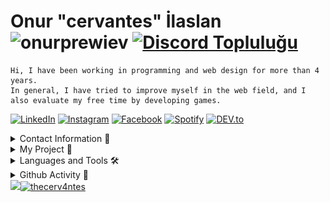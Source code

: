 # Onur "cervantes" İlaslan ![onurprewiev](https://komarev.com/ghpvc/?username=cervanteshub) <a href="https://discord.gg/zHG4m4V9vJ"><img src="https://img.shields.io/discord/754034797864812634.svg?style=flat&label=Join%20Community&color=7289DA" alt="Discord Topluluğu"/></a>

```
Hi, I have been working in programming and web design for more than 4 years. 
In general, I have tried to improve myself in the web field, and I also evaluate my free time by developing games.
```

<a href="https://www.linkedin.com/in/onurilaslan" target="_blank"><img src="https://img.shields.io/badge/LinkedIn-%230077B5.svg?&style=flat-square&logo=linkedin&logoColor=white" alt="LinkedIn"></a>
<a href="https://www.instagram.com/onurilaslans" target="_blank"><img src="https://img.shields.io/badge/Instagram-%23E4405F.svg?&style=flat-square&logo=instagram&logoColor=white" alt="Instagram"></a>
<a href="https://www.facebook.com/#" target="_blank"><img src="https://img.shields.io/badge/Facebook-%231877F2.svg?&style=flat-square&logo=facebook&logoColor=white" alt="Facebook"></a>
<a href="https://open.spotify.com/user/xfa59ymgzf28oajzw3bzpys1k" target="_blank"><img src="https://img.shields.io/badge/Spotify-%231ED760.svg?&style=flat-square&logo=spotify&logoColor=white" alt="Spotify"></a>
<a href="https://dev.to/onurilaslan" target="_blank"><img src="https://img.shields.io/badge/DEV-%230A0A0A.svg?&style=flat-square&logo=DEV.to&logoColor=white" alt="DEV.to"></a>



<details>
<summary> Contact Information 📧</summary>
E-mail adress : onurilaslann@gmail.com <br>
Website : www.onurilaslan.rf.gd <br>
Discord : cervantes#3890
  </details>

<details>
<summary>My Project 🦴
  </summary>
Los Santos Police Pursuits SA-MP Sever<br>
www.lspp.rf.gd<br>
Westham Development (Founder)<br>
Fenix Development (Co-Founder)<br>
xc-two Development (Co-Founder)<br>
Valeinsiva Bot (Developer)
</details>

<details>
<summary>
Languages and Tools 🛠
</summary>
  <br/>
<code><img height="20" src="https://raw.githubusercontent.com/github/explore/80688e429a7d4ef2fca1e82350fe8e3517d3494d/topics/html/html.png"></code>
<code><img height="20" src="https://raw.githubusercontent.com/github/explore/80688e429a7d4ef2fca1e82350fe8e3517d3494d/topics/css/css.png"></code>
<code><img height="20" src="https://raw.githubusercontent.com/github/explore/80688e429a7d4ef2fca1e82350fe8e3517d3494d/topics/javascript/javascript.png"></code>
<code><img height="20" src="https://raw.githubusercontent.com/github/explore/80688e429a7d4ef2fca1e82350fe8e3517d3494d/topics/android/android.png"></code>
<code><img height="20" src="https://raw.githubusercontent.com/github/explore/80688e429a7d4ef2fca1e82350fe8e3517d3494d/topics/react/react.png"></code> 
<code><img height="20" src="https://raw.githubusercontent.com/github/explore/80688e429a7d4ef2fca1e82350fe8e3517d3494d/topics/nodejs/nodejs.png"></code>
<code><img height="20" src="https://raw.githubusercontent.com/github/explore/80688e429a7d4ef2fca1e82350fe8e3517d3494d/topics/git/git.png"></code>
<code><img height="20" src="https://upload.wikimedia.org/wikipedia/commons/thumb/a/ae/Github-desktop-logo-symbol.svg/1024px-Github-desktop-logo-symbol.svg.png"></code>
<code><img height="20" src="https://raw.githubusercontent.com/github/explore/80688e429a7d4ef2fca1e82350fe8e3517d3494d/topics/mysql/mysql.png"></code>
<code><img height="20" src="https://raw.githubusercontent.com/github/explore/80688e429a7d4ef2fca1e82350fe8e3517d3494d/topics/firebase/firebase.png"></code>
<code><img height="20" src="https://upload.wikimedia.org/wikipedia/commons/thumb/b/b2/Bootstrap_logo.svg/1024px-Bootstrap_logo.svg.png"></code>
<code><img height="20" src="https://cdn.iconscout.com/icon/free/png-512/c-programming-569564.png"></code>
<code><img height="20" src="https://e7.pngegg.com/pngimages/46/626/png-clipart-c-logo-the-c-programming-language-computer-icons-computer-programming-source-code-programming-miscellaneous-template.png"></code>
<code><img height="20" src="https://upload.wikimedia.org/wikipedia/en/d/d2/Sublime_Text_3_logo.png"></code>
<code><img height="20" src="https://banner2.cleanpng.com/20181122/krs/kisspng-java-programming-language-selenium-computer-softwa-july-2-16-halab-4-dev-5bf78387a7bb41.028192901542947719687.jpg"></code>
<code><img height="20" src="https://upload.wikimedia.org/wikipedia/commons/thumb/9/9a/Visual_Studio_Code_1.35_icon.svg/1024px-Visual_Studio_Code_1.35_icon.svg.png"></code>
</details>


<details>
  <summary> Github Activity 👻</summary>
</details>

<a href="https://github.com/thecerv4ntes">
  <img align="left" src="https://github-readme-stats.vercel.app/api/top-langs/?username=thecerv4ntes&theme=tokyonight" />
  </a>

<a href="https://github.com/thecerv4ntes">
 <img align="center" src="https://github-readme-stats.vercel.app/api?username=thecerv4ntes&show_icons=true&theme=tokyonight&line_height=27" alt="thecerv4ntes"/>
</a>

